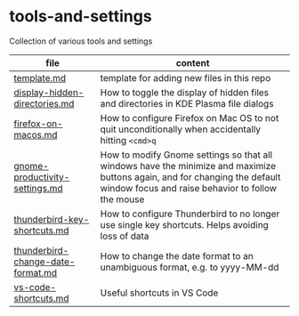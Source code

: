 # tools-and-settings
Collection of various tools and settings

| file | content |
| --- | --- |
| [template.md](https://github.com/berndfinger/tools-and-settings/blob/main/template.md) | template for adding new files in this repo |
| [display-hidden-directories.md](https://github.com/berndfinger/tools-and-settings/blob/main/display-hidden-directories.md) | How to toggle the display of hidden files and directories in KDE Plasma file dialogs |
| [firefox-on-macos.md](https://github.com/berndfinger/tools-and-settings/blob/main/firefox-on-macos.md) | How to configure Firefox on Mac OS to not quit unconditionally when accidentally hitting `<cmd>q` |
| [gnome-productivity-settings.md](https://github.com/berndfinger/tools-and-settings/blob/main/gnome-productivity-settings.md) | How to modify Gnome settings so that all windows have the minimize and maximize buttons again, and for changing the default window focus and raise behavior to follow the mouse |
| [thunderbird-key-shortcuts.md](https://github.com/berndfinger/tools-and-settings/blob/main/thunderbird-key-shortcuts.md) | How to configure Thunderbird to no longer use single key shortcuts. Helps avoiding loss of data |
| [thunderbird-change-date-format.md](https://github.com/berndfinger/tools-and-settings/blob/main/thunderbird-change-data-format.md) | How to change the date format to an unambiguous format, e.g. to yyyy-MM-dd
| [vs-code-shortcuts.md](https://github.com/berndfinger/tools-and-settings/blob/main/vs-code-shortcuts.md) | Useful shortcuts in VS Code |
